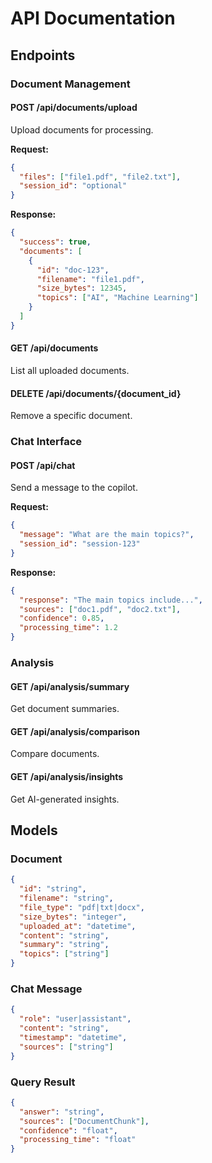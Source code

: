 # API Documentation

## Endpoints

### Document Management

#### POST /api/documents/upload
Upload documents for processing.

**Request:**
```json
{
  "files": ["file1.pdf", "file2.txt"],
  "session_id": "optional"
}
```

**Response:**
```json
{
  "success": true,
  "documents": [
    {
      "id": "doc-123",
      "filename": "file1.pdf",
      "size_bytes": 12345,
      "topics": ["AI", "Machine Learning"]
    }
  ]
}
```

#### GET /api/documents
List all uploaded documents.

#### DELETE /api/documents/{document_id}
Remove a specific document.

### Chat Interface

#### POST /api/chat
Send a message to the copilot.

**Request:**
```json
{
  "message": "What are the main topics?",
  "session_id": "session-123"
}
```

**Response:**
```json
{
  "response": "The main topics include...",
  "sources": ["doc1.pdf", "doc2.txt"],
  "confidence": 0.85,
  "processing_time": 1.2
}
```

### Analysis

#### GET /api/analysis/summary
Get document summaries.

#### GET /api/analysis/comparison
Compare documents.

#### GET /api/analysis/insights
Get AI-generated insights.

## Models

### Document
```json
{
  "id": "string",
  "filename": "string",
  "file_type": "pdf|txt|docx",
  "size_bytes": "integer",
  "uploaded_at": "datetime",
  "content": "string",
  "summary": "string",
  "topics": ["string"]
}
```

### Chat Message
```json
{
  "role": "user|assistant",
  "content": "string",
  "timestamp": "datetime",
  "sources": ["string"]
}
```

### Query Result
```json
{
  "answer": "string",
  "sources": ["DocumentChunk"],
  "confidence": "float",
  "processing_time": "float"
}
```
